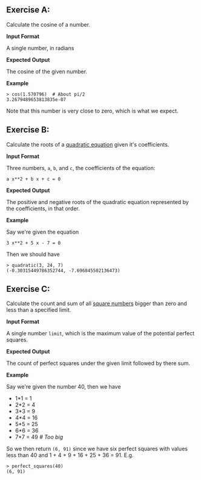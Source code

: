 ## Exercise A:

Calculate the cosine of a number.

**Input Format**

A single number, in radians

**Expected Output**

The cosine of the given number.

**Example**

```
> cos(1.570796)  # About pi/2
3.2679489653813835e-07
```
Note that this number is very close to zero, which is what we expect.


## Exercise B:

Calculate the roots of a [quadratic equation](https://en.wikipedia.org/wiki/Quadratic_equation) 
given it's coefficients.



**Input Format**

Three numbers, `a`, `b`, and `c`, the coefficients of the equation:

`a x**2 + b x + c = 0`

**Expected Output** 

The positive and negative roots of the quadratic equation represented by the coefficients, in that order.

**Example**

Say we're given the equation 

`3 x**2 + 5 x - 7 = 0`

Then we should have 
```
> quadratic(3, 24, 7)
(-0.30315449786352744, -7.696845502136473)
```

## Exercise C:

Calculate the count and sum of all [square numbers](https://en.wikipedia.org/wiki/Square_number) 
bigger than zero and less than a specified limit.

**Input Format** 

A single number `limit`, which is the maximum value of the potential perfect squares.

**Expected Output**

The count of perfect squares under the given limit followed by there sum.

**Example**

Say we're given the number 40, then we have

- 1*1 = 1
- 2*2 = 4
- 3*3 = 9
- 4*4 = 16
- 5*5 = 25
- 6*6 = 36
- 7*7 = 49  _# Too big_

So we then return `(6, 91)` since we have six perfect squares with values less than 40 
and 1 + 4 + 9 + 16 + 25 + 36 = 91.  E.g.

```
> perfect_squares(40)
(6, 91)
``` 
